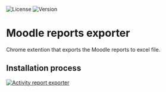 ![License](https://img.shields.io/badge/License-MIT-green)
![Version](https://img.shields.io/badge/version-1.0-blue) 
# Moodle reports exporter
Chrome extention that exports the Moodle reports to excel file.
## Installation process
[![Activity report exporter](https://img.youtube.com/vi/C5JOD2qtVWQ/0.jpg)](https://www.youtube.com/watch?v=C5JOD2qtVWQ)